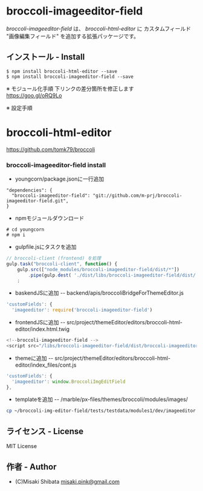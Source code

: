 # broccoli-imageeditor-field

_broccoli-imageeditor-field_ は、 _broccoli-html-editor_ に カスタムフィールド "画像編集フィールド" を追加する拡張パッケージです。

## インストール - Install

```
$ npm install broccoli-html-editor --save
$ npm install broccoli-imageeditor-field --save
```

※ モジュール化手順
下リンクの差分箇所を修正します  
https://goo.gl/oRQ9Lo

※ 設定手順
# broccoli-html-editor
https://github.com/tomk79/broccoli

### broccoli-imageeditor-field install
- youngcorn/package.jsonに一行追加
```
"dependencies": {
  "broccoli-imageeditor-field": "git://github.com/m-prj/broccoli-imageeditor-field.git",
}
```
- npmモジュールダウンロード
```
# cd youngcorn
# npm i
```

- gulpfile.jsにタスクを追加
```js
// broccoli-client (frontend) を処理
gulp.task("broccoli-client", function() {
	gulp.src(["node_modules/broccoli-imageeditor-field/dist/*"])
		.pipe(gulp.dest( './dist/libs/broccoli-imageeditor-field/dist/' ))
	;
```

- baskendJSに追加
-- backend/apis/broccoliBridgeForThemeEditor.js
```js
'customFields': {
  'imageeditor': require('broccoli-imageeditor-field')
```

- frontendJSに追加
-- src/project/themeEditor/editors/broccoli-html-editor/index.html.twig
```js
<!--broccoli-imageeditor-field -->
<script src="/libs/broccoli-imageeditor-field/dist/broccoli-imageeditor-field.js"></script>
```

- themeに追加
-- src/project/themeEditor/editors/broccoli-html-editor/index_files/cont.js
```js
'customFields': {
  'imageeditor': window.BroccoliImgEditField
},
```

- templateを追加
-- /marble/px-files/themes/broccoli/modules/images/
```sh
cp ~/broccoli-img-editor-field/tests/testdata/modules1/dev/imageeditor ~/marble/px-files/themes/broccoli/modules/images/
```


## ライセンス - License

MIT License


## 作者 - Author

- (C)Misaki Shibata <misaki.pink@gmail.com>

